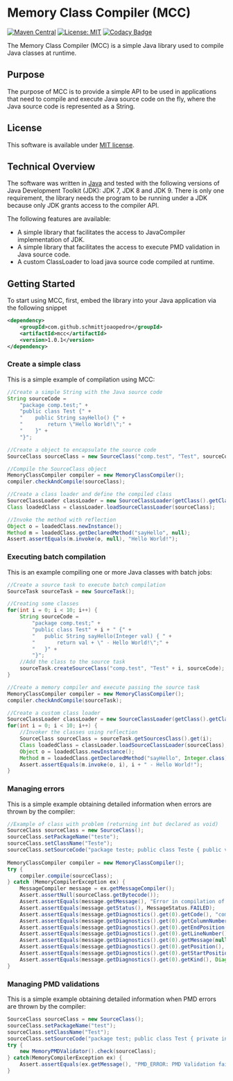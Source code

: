 # Memory Class Compiler (MCC)

[![Maven Central](https://maven-badges.herokuapp.com/maven-central/com.github.schmittjoaopedro/mcc/badge.svg?style=flat)](http://mvnrepository.com/artifact/com.github.schmittjoaopedro/mcc)
[![License: MIT](https://img.shields.io/badge/License-MIT-yellow.svg)](https://opensource.org/licenses/MIT)
[![Codacy Badge](https://api.codacy.com/project/badge/Grade/047d4f14540448e5a20b8548e732ec38)](https://www.codacy.com/manual/schmittjoaopedro/mcc?utm_source=github.com&amp;utm_medium=referral&amp;utm_content=schmittjoaopedro/mcc&amp;utm_campaign=Badge_Grade)

The Memory Class Compiler (MCC) is a simple Java library used to compile Java classes at runtime.

## Purpose

The purpose of MCC is to provide a simple API to be used in applications that need to compile and execute Java source code on the fly, where the Java source code is represented as a String.

## License

This software is available under [MIT license](https://opensource.org/licenses/MIT).

## Technical Overview

The software was written in [Java](http://www.oracle.com/technetwork/java/javase/downloads/jdk9-downloads-3848520.html) and tested with the following versions of Java Development Toolkit (JDK): JDK 7, JDK 8 and JDK 9. There is only one requirement, the library needs the program to be running under a JDK because only JDK grants access to the compiler API.

The following features are available:
*	A simple library that facilitates the access to JavaCompiler implementation of JDK.
*	A simple library that facilitates the access to execute PMD validation in Java source code.
*	A custom ClassLoader to load java source code compiled at runtime.

## Getting Started

To start using MCC, first, embed the library into your Java application via the following snippet
```xml
<dependency>
    <groupId>com.github.schmittjoaopedro</groupId>
    <artifactId>mcc</artifactId>
    <version>1.0.1</version>
</dependency>
```

### Create a simple class

This is a simple example of compilation using MCC:

```java
//Create a simple String with the Java source code
String sourceCode = 
	"package comp.test;" +
	"public class Test {" + 
	"    public String sayHello() {" +
	"        return \"Hello World!\";" +
	"    }" +
	"}";

//Create a object to encapsulate the source code
SourceClass sourceClass = new SourceClass("comp.test", "Test", sourceCode);

//Compile the SourceClass object
MemoryClassCompiler compiler = new MemoryClassCompiler();
compiler.checkAndCompile(sourceClass);

//Create a class loader and define the compiled class
SourceClassLoader classLoader = new SourceClassLoader(getClass().getClassLoader());
Class loadedClass = classLoader.loadSourceClassLoader(sourceClass);

//Invoke the method with reflection
Object o = loadedClass.newInstance();
Method m = loadedClass.getDeclaredMethod("sayHello", null);
Assert.assertEquals(m.invoke(o, null), "Hello World!");
```

### Executing batch compilation

This is an example compiling one or more Java classes with batch jobs:

```java
//Create a source task to execute batch compilation
SourceTask sourceTask = new SourceTask();

//Creating some classes
for(int i = 0; i < 10; i++) {
	String sourceCode = 
		"package comp.test;" + 
		"public class Test" + i + " {" +
		"	public String sayHello(Integer val) { " +
		"		return val + \" - Hello World!\";" +
		"	}" +
		"}";
	//Add the class to the source task
	sourceTask.createSourceClass("comp.test", "Test" + i, sourceCode);
}

//Create a memory compiler and execute passing the source task
MemoryClassCompiler compiler = new MemoryClassCompiler();
compiler.checkAndCompile(sourceTask);

//Create a custom class loader
SourceClassLoader classLoader = new SourceClassLoader(getClass().getClassLoader());
for(int i = 0; i < 10; i++) {
	//Invoker the classes using reflection
	SourceClass sourceClass = sourceTask.getSourcesClass().get(i);
	Class loadedClass = classLoader.loadSourceClassLoader(sourceClass);
	Object o = loadedClass.newInstance();
	Method m = loadedClass.getDeclaredMethod("sayHello", Integer.class);
	Assert.assertEquals(m.invoke(o, i), i + " - Hello World!");
}
```

### Managing errors

This is a simple example obtaining detailed information when errors are thrown by the compiler:

```java
//Example of class with problem (returning int but declared as void)
SourceClass sourceClass = new SourceClass();
sourceClass.setPackageName("teste");
sourceClass.setClassName("Teste");
sourceClass.setSourceCode("package teste; public class Teste { public void t() { return 2; } }");
        
MemoryClassCompiler compiler = new MemoryClassCompiler();
try {
	compiler.compile(sourceClass);
} catch (MemoryCompilerException ex) {
	MessageCompiler message = ex.getMessageCompiler();
	Assert.assertNull(sourceClass.getBytecode());
	Assert.assertEquals(message.getMessage(), "Error in compilation of class");
	Assert.assertEquals(message.getStatus(), MessageStatus.FAILED);
	Assert.assertEquals(message.getDiagnostics().get(0).getCode(), "compiler.err.prob.found.req");
	Assert.assertEquals(message.getDiagnostics().get(0).getColumnNumber(), 62);
	Assert.assertEquals(message.getDiagnostics().get(0).getEndPosition(), 62);
	Assert.assertEquals(message.getDiagnostics().get(0).getLineNumber(), 1);
	Assert.assertEquals(message.getDiagnostics().get(0).getMessage(null), "incompatible types: unexpected return value");
	Assert.assertEquals(message.getDiagnostics().get(0).getPosition(), 61);
	Assert.assertEquals(message.getDiagnostics().get(0).getStartPosition(), 61);
	Assert.assertEquals(message.getDiagnostics().get(0).getKind(), Diagnostic.Kind.ERROR);
}
```

### Managing PMD validations

This is a simple example obtaining detailed information when PMD errors are thrown by the compiler:

```java
SourceClass sourceClass = new SourceClass();
sourceClass.setPackageName("test");
sourceClass.setClassName("Test");
sourceClass.setSourceCode("package test; public class Test { private int t; }");
try {
	new MemoryPMDValidator().check(sourceClass);
} catch(MemoryCompilerException ex) {
	Assert.assertEquals(ex.getMessage(), "PMD_ERROR: PMD Validation failed\nTest : 1 : Avoid unused private fields such as 't'.\n");
}
```
